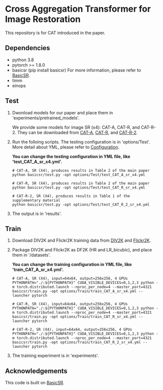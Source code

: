 # Cross Aggregation Transformer for Image Restoration

This repository is for CAT introduced in the paper.

## Dependencies

- python 3.8
- pytorch >= 1.8.0
- basicsr (pip install basicsr) For more information, please refer to [BasicSR](https://github.com/XPixelGroup/BasicSR).
- timm
- einops

## Test

1. Dwonload models for our paper and place them in 'experiments/pretrained_models'. 

   We provide some models for image SR (x4): CAT-A, CAT-R, and CAT-R-2. They can be downloaded from [CAT-A](https://ufile.io/jb3i0ekr), [CAT-R](https://ufile.io/tk20uzp7), and [CAT-R-2](https://ufile.io/czi6mttr).

2. Run the folloing scripts. The testing configuration is in 'options/Test'. More detail about YML, please refer to [Configuration](https://github.com/XPixelGroup/BasicSR/blob/master/docs/Config.md).

   **You can change the testing configuration in YML file, like 'test_CAT_A_sr_x4.yml'.**

   ```shell
   # CAT-A, SR (X4), produces results in Table 2 of the main paper
   python basicsr/test.py -opt options/Test/test_CAT_A_sr_x4.yml
   
   # CAT-R, SR (X4), produces results in Table 2 of the main paper
   python basicsr/test.py -opt options/Test/test_CAT_R_sr_x4.yml
   
   # CAT-R-2, SR (X4), produces results in Table 1 of the supplementary material
   python basicsr/test.py -opt options/Test/test_CAT_R_2_sr_x4.yml
   ```

3. The output is in 'results'.

## Train

1. Download DIV2K and Flickr2K training data from [DIV2K](https://data.vision.ee.ethz.ch/cvl/DIV2K/) and [Flickr2K](https://cv.snu.ac.kr/research/EDSR/Flickr2K.tar).

1. Package DIV2K and Flickr2K as DF2K (HR and LR_bicubic), and place them in '/datasets'.

   **You can change the training configuration in YML file, like 'train_CAT_A_sr_x4.yml'.**

   ```shell
   # CAT-A, SR (X4), input=64x64, output=256x256, 4 GPUs
   PYTHONPATH="./:${PYTHONPATH}" CUDA_VISIBLE_DEVICES=0,1,2,3 python -m torch.distributed.launch --nproc_per_node=4 --master_port=4321 basicsr/train.py -opt options/Train/train_CAT_A_sr_x4.yml --launcher pytorch
   
   # CAT-R, SR (X4), input=64x64, output=256x256, 4 GPUs
   PYTHONPATH="./:${PYTHONPATH}" CUDA_VISIBLE_DEVICES=0,1,2,3 python -m torch.distributed.launch --nproc_per_node=4 --master_port=4321 basicsr/train.py -opt options/Train/train_CAT_R_sr_x4.yml --launcher pytorch
   
   # CAT-R-2, SR (X4), input=64x64, output=256x256, 4 GPUs
   PYTHONPATH="./:${PYTHONPATH}" CUDA_VISIBLE_DEVICES=0,1,2,3 python -m torch.distributed.launch --nproc_per_node=4 --master_port=4321 basicsr/train.py -opt options/Train/train_CAT_R_2_sr_x4.yml --launcher pytorch
   ```

4. The training experiment is in 'experiments'.

## Acknowledgements

This code is built on  [BasicSR](https://github.com/XPixelGroup/BasicSR).

